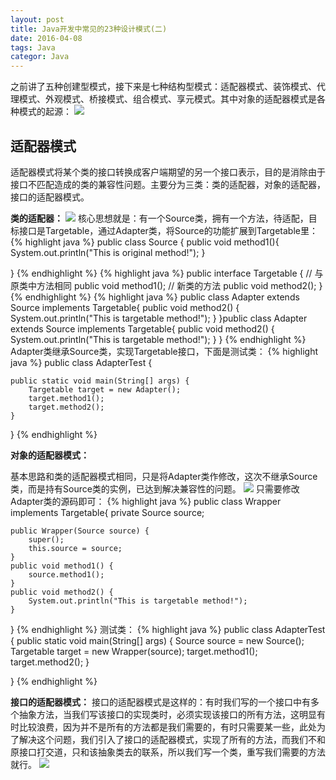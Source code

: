 ```yaml
---
layout: post
title: Java开发中常见的23种设计模式(二)
date: 2016-04-08
tags: Java
categor: Java
---
```


之前讲了五种创建型模式，接下来是七种结构型模式：适配器模式、装饰模式、代理模式、外观模式、桥接模式、组合模式、享元模式。其中对象的适配器模式是各种模式的起源：
![](http://i4.piimg.com/303c321827ebe9c9.png)

## 适配器模式
适配器模式将某个类的接口转换成客户端期望的另一个接口表示，目的是消除由于接口不匹配造成的类的兼容性问题。主要分为三类：类的适配器，对象的适配器，接口的适配器模式。

**类的适配器：**
![](http://i4.piimg.com/a1851884e45be831.jpg)
核心思想就是：有一个Source类，拥有一个方法，待适配，目标接口是Targetable，通过Adapter类，将Source的功能扩展到Targetable里：
{% highlight java %}
public class Source {
    public void method1(){
        System.out.println("This is original method!");
    }

}
{% endhighlight %}
{% highlight java %}
public interface Targetable {
    // 与原类中方法相同
    public void method1();
    // 新类的方法
    public void method2();
}
{% endhighlight %}
{% highlight java %}
public class Adapter extends Source implements Targetable{
    public void method2() {
        System.out.println("This is targetable method!");
    }
}public class Adapter extends Source implements Targetable{
    public void method2() {
        System.out.println("This is targetable method!");
    }
}
{% endhighlight %}
Adapter类继承Source类，实现Targetable接口，下面是测试类：
{% highlight java %}
public class AdapterTest {

    public static void main(String[] args) {
        Targetable target = new Adapter();
        target.method1();
        target.method2();
    }
}
{% endhighlight %}

**对象的适配器模式：**

基本思路和类的适配器模式相同，只是将Adapter类作修改，这次不继承Source类，而是持有Source类的实例，已达到解决兼容性的问题。
![](http://i2.piimg.com/5ed11c50586c3225.png)
只需要修改Adapter类的源码即可：
{% highlight java %}
public class Wrapper implements Targetable{
    private Source source;

    public Wrapper(Source source) {
        super();
        this.source = source;
    }
    public void method1() {
        source.method1();
    }
    public void method2() {
        System.out.println("This is targetable method!");
    }
}
{% endhighlight %}
测试类：
{% highlight java %}
public class AdapterTest {
    public static void main(String[] args) {
        Source source = new Source();
        Targetable target = new Wrapper(source);
        target.method1();
        target.method2();
    }

}
{% endhighlight %}

**接口的适配器模式：**
接口的适配器模式是这样的：有时我们写的一个接口中有多个抽象方法，当我们写该接口的实现类时，必须实现该接口的所有方法，这明显有时比较浪费，因为并不是所有的方法都是我们需要的，有时只需要某一些，此处为了解决这个问题，我们引入了接口的适配器模式，实现了所有的方法，而我们不和原接口打交道，只和该抽象类去的联系，所以我们写一个类，重写我们需要的方法就行。
![](http://i2.piimg.com/b343f6798ada7dd5.png)
